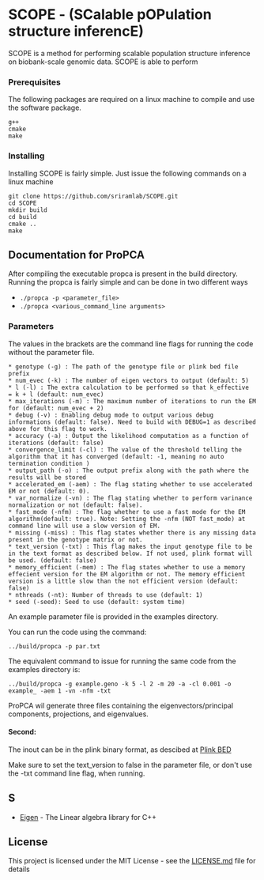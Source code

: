 # SCOPE - (SCalable pOPulation structure inferencE)

SCOPE is a method for performing scalable population structure inference on biobank-scale genomic data. SCOPE is able to perform 

### Prerequisites

The following packages are required on a linux machine to compile and use the software package.

```
g++
cmake
make
```

### Installing

Installing SCOPE is fairly simple. Just issue the following commands on a linux machine

```
git clone https://github.com/sriramlab/SCOPE.git
cd SCOPE
mkdir build
cd build
cmake ..
make
```

## Documentation for ProPCA

After compiling the executable propca is present in the build directory.
Running the propca is fairly simple and can be done in two different ways

* ``./propca -p <parameter_file>``
* ``./propca <various_command_line arguments>``

### Parameters

The values in the brackets are the command line flags for running the code without the parameter file.

```
* genotype (-g) : The path of the genotype file or plink bed file prefix
* num_evec (-k) : The number of eigen vectors to output (default: 5)
* l (-l) : The extra calculation to be performed so that k_effective  = k + l (default: num_evec)
* max_iterations (-m) : The maximum number of iterations to run the EM for (default: num_evec + 2)
* debug (-v) : Enabling debug mode to output various debug informations (default: false). Need to build with DEBUG=1 as described above for this flag to work.
* accuracy (-a) : Output the likelihood computation as a function of iterations (default: false)
* convergence_limit (-cl) : The value of the threshold telling the algorithm that it has converged (default: -1, meaning no auto termination condition )
* output_path (-o) : The output prefix along with the path where the results will be stored
* accelerated_em (-aem) : The flag stating whether to use accelerated EM or not (default: 0).
* var_normalize (-vn) : The flag stating whether to perform varinance normalization or not (default: false).
* fast_mode (-nfm) : The flag whether to use a fast mode for the EM algorithm(default: true). Note: Setting the -nfm (NOT fast_mode) at command line will use a slow version of EM.
* missing (-miss) : This flag states whether there is any missing data present in the genotype matrix or not. 
* text_version (-txt) : This flag makes the input genotype file to be in the text format as described below. If not used, plink format will be used. (default: false)
* memory_efficient (-mem) : The flag states whether to use a memory effecient version for the EM algorithm or not. The memory efficient version is a little slow than the not efficient version (default: false)
* nthreads (-nt): Number of threads to use (default: 1)
* seed (-seed): Seed to use (default: system time)

```

An example parameter file is provided in the examples directory.

You can run the code using the command:

```
../build/propca -p par.txt
``` 

The equivalent command to issue for running the same code from the examples directory is:

```
../build/propca -g example.geno -k 5 -l 2 -m 20 -a -cl 0.001 -o example_ -aem 1 -vn -nfm -txt
```

ProPCA wil generate three files containing the eigenvectors/principal components, projections, and eigenvalues.

#### Second:

The inout can be in the plink binary format, as descibed at [Plink BED](https://www.cog-genomics.org/plink/1.9/input#bed)

Make sure to set the text_version to false in the parameter file, or don't use the -txt command line flag, when running. 

## S

* [Eigen](http://eigen.tuxfamily.org/) - The Linear algebra library for C++

## License

This project is licensed under the MIT License - see the [LICENSE.md](LICENSE.md) file for details
